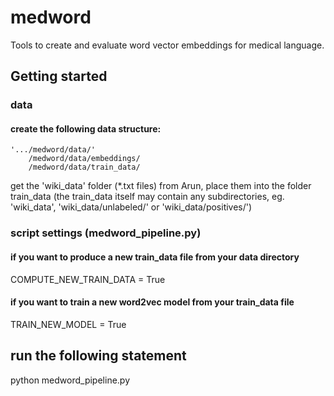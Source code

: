 # medword #
Tools to create and evaluate word vector embeddings for medical language.

## Getting started

### data

#### create the following data structure:

    '.../medword/data/'
        /medword/data/embeddings/
        /medword/data/train_data/

get the 'wiki_data' folder  (*.txt files) from Arun, place them into the folder train_data
(the train_data itself may contain any subdirectories, eg. 'wiki_data', 'wiki_data/unlabeled/'
or 'wiki_data/positives/')


### script settings (medword_pipeline.py)
#### if you want to produce a new train_data file from your data directory
COMPUTE_NEW_TRAIN_DATA = True

#### if you want to train a new word2vec model from your train_data file
TRAIN_NEW_MODEL = True


## run the following statement
python medword_pipeline.py

